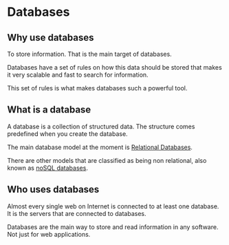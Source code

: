 # Databases

## Why use databases

To store information. That is the main target of databases.

Databases have a set of rules on how this data should be stored that makes it very scalable and fast to search for information.

This set of rules is what makes databases such a powerful tool.

## What is a database

A database is a collection of structured data. The structure comes predefined when you create the database.

The main database model at the moment is [Relational Databases](./relational.md).

There are other models that are classified as being non relational, also known as [noSQL databases](./non-relational.md).

## Who uses databases

Almost every single web on Internet is connected to at least one database. It is the servers that are connected to databases.

Databases are the main way to store and read information in any software. Not just for web applications.
